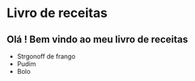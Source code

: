 # Livro de receitas

## Olá ! Bem vindo ao meu livro de receitas
 - Strgonoff de frango
 - Pudim
 - Bolo
